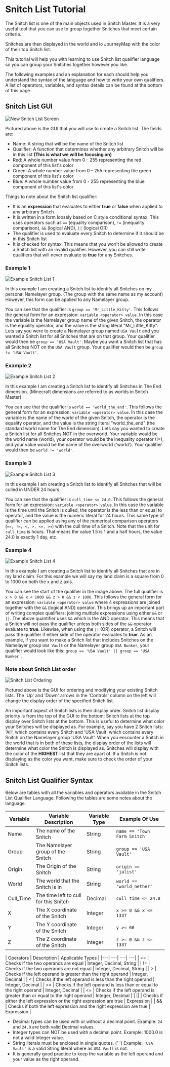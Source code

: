 # Snitch List Tutorial

The Snitch list is one of the main objects used in Snitch Master. It is a very useful tool that you can use to group together Snitches that meet certain criteria.

Snitches are then displayed in the world and io JourneyMap with the color of their top Snitch list.

This tutorial will help you with learning to use Snitch list qualifier language so you can group your Snitches together however you like.

The following examples and an explanation for each should help you understand the syntax of the language and how to write your own qualifiers. A list of operators, variables, and syntax details can be found at the bottom of this page.

## Snitch List GUI

![New Snitch List Screen](http://imgur.com/RTCM3mA.png)

Pictured above is the GUI that you will use to create a Snitch list.
The fields are:
* Name: A string that will be the name of the Snitch list
* Qualifier: A function that determines whether any arbitrary Snitch will be in this list **(This is what we will be focusing on)**
* Red: A whole number value from 0 - 255 representing the red component of this list's color
* Green: A whole number value from 0 - 255 representing the green component of this list's color
* Blue: A whole number value from 0 - 255 representing the blue component of this list's color

Things to note about the Snitch list qualifier:
* It is an **expression** that evaluates to either **true** or **false** when applied to any arbitrary Snitch
* It is written in a form loosely based on C style conditional syntax. This uses operators such as `==` (equality comparison), `!=` (inequality comparison), `&&` (logical AND), `||` (logical OR) 
* The qualifier is used to evaluate every Snitch to determine if it should be in this Snitch list
* It is checked for syntax. This means that you won't be allowed to create a Snitch list with an invalid qualifier. However, you can still write qualifiers that will never evaluate to **true** for any Snitches.

### Example 1

![Example Snitch List 1](http://imgur.com/SQeUGqf.png)

In this example I am creating a Snitch list to identify all Snitches on my personal Namelayer group. (The group with the same name as my account) However, this form can be applied to any Namelayer group.

You can see that the qualifier is `group == 'Mr_Little_Kitty'`. This follows the general form for an expression: `variable <operator> value`. 
In this case the variable is the Namelayer group name of the given Snitch, the operator is the equality operator, and the value is the string literal "Mr_Little_Kitty".
Lets say you were to create a Namelayer group named `USA Vault` and you wanted a Snitch list for all Snitches that are on that group. Your qualifier would then be `group == 'USA Vault'`.
Maybe you want a Snitch list that has all Snitches NOT on the `USA Vault` group. Your qualifier would then be `group != 'USA Vault'`.

### Example 2

![Example Snitch List 2](http://imgur.com/TcBbRgo.png)

In this example I am creating a Snitch list to identify all Snitches in The End dimension. (Minecraft dimensions are referred to as worlds in Snitch Master)

You can see that the qualifier is `world == 'world_the_end'`. This follows the general form for an expression: `variable <operator> value`.
In this case the variable is the name of the world of the given Snitch, the operator is the equality operator, and the value is the string literal "world_the_end" (the standard world name for The End dimension).
Lets say you wanted to create a Snitch list for all Snitches NOT in the overworld. Your variable would be the world name (world), your operator would be the inequality operator (!=), and your value would be the name of the overworld ('world'). Your qualifier would then be `world != 'world'`.

### Example 3

![Example Snitch List 3](http://imgur.com/dsxMrXU.png)

In this example I am creating a Snitch list to identify all Snitches that will be culled in UNDER 24 hours.

You can see that the qualifier is `cull_time <= 24.0`. This follows the general form for an expression: `variable <operator> value`.
In this case the variable is the time until the Snitch is culled, the operator is the less than or equal to operator, and the value is the numeric literal for 24 hours.
This same type of qualifier can be applied using any of the numerical comparison operators (`==, !=, <, >, <=, >=`) with the cull time of a Snitch.
Note that the unit for `cull_time` is hours. That means the value 1.5 is 1 and a half hours, the value 24.0 is exactly 1 day, etc.

### Example 4

![Example Snitch List 4](http://imgur.com/8u1VVs7.png)

In this example I am creating a Snitch list to identify all Snitches that are in my land claim. For this example we will say my land claim is a square from 0 to 1000 on both the x and z axis.

You can see the start of the qualifier in the image above. The full qualifier is `x > 0 && x < 1000 && z > 0 && z < 1000`. This follows the general form for an expression: `variable <operator> value` where 4 expressions are joined together with the `&&` (logical AND) operator.
This brings up an important part of writing complex qualifiers: joining multiple expressions using either `&&` or `||`. The above quantifier uses `&&` which is the AND operator. This means that a Snitch will not pass the qualifier unless both sides of the `&&` operator evaluate to **true**.
Likewise, when using the `||` (OR) operator, a Snitch will pass the qualifier if either side of the operator evaluates to **true**.
As an example, if you want to make a Snitch list that includes Snitches on the Namelayer group `USA Vault` or the Namelayer group `USA Bunker`, your qualifier would look like this: 
`group == 'USA Vault' || group == 'USA Bunker'`.

### Note about Snitch List order

![Snitch List Ordering](http://imgur.com/IG2vEDy.png)

Pictured above is the GUI for ordering and modifying your existing Snitch lists. The 'Up' and 'Down' arrows in the 'Controls' column on the left will change the display order of the specified Snitch list.

An important aspect of Snitch lists is their display order. Snitch list display priority is from the top of the GUI to the bottom; Snitch lists at the top display over Snitch lists at the bottom. This is useful to determine what color your Snitches will be displayed as. 
For example, say you have 2 Snitch lists: 'All', which contains every Snitch and 'USA Vault' which contains every Snitch on the Namelayer group 'USA Vault'. When you encounter a Snitch in the world that is in both of these lists, the display order of the lists will determine what color the Snitch is displayed as.
Snitches will display with the color of the **HIGHEST** list that they are apart of. If a Snitch is not displaying as the color you want, make sure to check the order of your Snitch lists.


## Snitch List Qualifier Syntax

Below are tables with all the variables and operators available in the Snitch List Qualifier Language. Following the tables are some notes about the language.

| Variable | Variable Description | Variable Type | Example Of Use |
|---| ---| ---| ---|
| Name | The name of the Snitch | String | `name == 'Town Farm Snitch'` |
| Group | The Namelayer group of the Snitch | String | `group == 'USA Vault'` |
| Origin | The Origin of the Snitch | String | `origin == 'jalist'` |
| World | The world that the Snitch is in | String | `world == 'world_nether'` |
| Cull_Time | The time left to cull for this Snitch | Decimal | `cull_time <= 24.0` |
| X | The X coordinate of the Snitch | Integer | `x >= 0 && x <= 1337` |
| Y | The Y coordinate of the Snitch | Integer | `y >= 60` |
| Z | The Z coordinate of the Snitch | Integer | `z >= 0 && z <= 1337` |

| Operators | Description | Applicable Types |
|---| ---| ---| ---|
| == | Checks if the two operands are equal | Integer, Decimal, String |
| != | Checks if the two operands are not equal | Integer, Decimal, String |
| > | Checks if the left operand is greater than the right operand | Integer, Decimal |
| < | Checks if the left operand is less than the right operand | Integer, Decimal |
| >= | Checks if the left operand is less than or equal to the right operand | Integer, Decimal |
| <= | Checks if the left operand is greater than or equal to the right operand | Integer, Decimal |
| \|\| | Checks if either the left expression or the right expression are true | Expression |
| && | Checks if both the left expression and the right expression are true | Expression |

* Decimal types can be used with or without a decimal point. Example: `24` and `24.0` are both valid Decimal values.
* Integer types can NOT be used with a decimal point. Example: 1000.0 is not a valid Integer value.
* String literals must be enclosed in single quotes. (' ') Example: `'USA Vault'` is a valid String literal where as `USA Vault` is not.
* It is generally good practice to keep the variable as the left operand and your value as the right operand.
